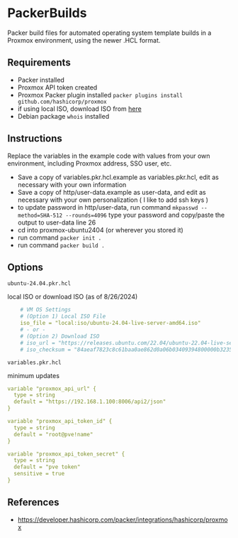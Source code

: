 # PackerBuilds
Packer build files for automated operating system template builds in a Proxmox environment, using the newer .HCL format.

## Requirements
- Packer installed
- Proxmox API token created
- Proxmox Packer plugin installed `packer plugins install github.com/hashicorp/proxmox`
- if using local ISO, download ISO from [here](https://ubuntu.com/download/server)
- Debian package `whois` installed

## Instructions

Replace the variables in the example code with values from your own environment, including Proxmox address, SSO user, etc.

- Save a copy of variables.pkr.hcl.example as variables.pkr.hcl, edit as necessary with your own information
- Save a copy of http/user-data.example as user-data, and edit as necessary with your own personalization ( I like to add ssh keys )
- to update password in http/user-data, run command `mkpasswd --method=SHA-512 --rounds=4096` type your password and copy/paste the output to user-data line 26
- cd into proxmox-ubuntu2404 (or wherever you stored it)
- run command `packer init .`
- run command `packer build .`

## Options

`ubuntu-24.04.pkr.hcl`

local ISO or download ISO (as of 8/26/2024)

```yaml
    # VM OS Settings
    # (Option 1) Local ISO File
    iso_file = "local:iso/ubuntu-24.04-live-server-amd64.iso"
    # - or -
    # (Option 2) Download ISO
    # iso_url = "https://releases.ubuntu.com/22.04/ubuntu-22.04-live-server-amd64.iso"
    # iso_checksum = "84aeaf7823c8c61baa0ae862d0a06b03409394800000b3235854a6b38eb4856f"

```

`variables.pkr.hcl` 

minimum updates


```yaml
variable "proxmox_api_url" {
  type = string
  default = "https://192.168.1.100:8006/api2/json"
}

variable "proxmox_api_token_id" {
  type = string
  default = "root@pve!name"
}

variable "proxmox_api_token_secret" {
  type = string
  default = "pve token"
  sensitive = true
}
```

## References
- https://developer.hashicorp.com/packer/integrations/hashicorp/proxmox